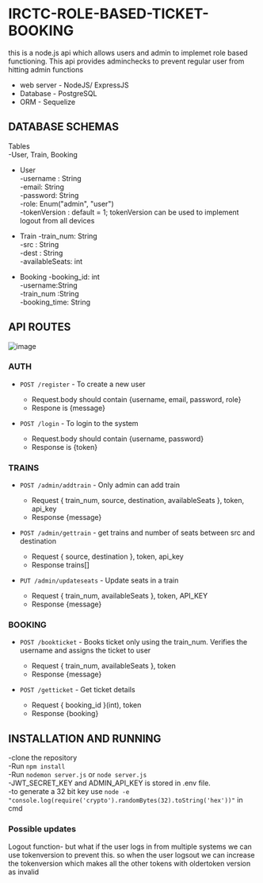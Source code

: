 # IRCTC-ROLE-BASED-TICKET-BOOKING

this is a node.js api which allows users and admin to implemet role based functioning. This api provides adminchecks to prevent regular user from hitting admin functions

- web server - NodeJS/ ExpressJS <br>
- Database - PostgreSQL<br>
- ORM - Sequelize<br>

## DATABASE SCHEMAS

Tables<br>
-User, Train, Booking

- User<br>
  -username : String<br>
  -email: String<br>
  -password: String<br>
  -role: Enum("admin", "user")<br>
  -tokenVersion : default = 1;
  tokenVersion can be used to implement logout from all devices

- Train
  -train_num: String<br>
  -src : String<br>
  -dest : String<br>
  -availableSeats: int<br>

- Booking
  -booking_id: int<br>
  -username:String<br>
  -train_num :String<br>
  -booking_time: String<br>

## API ROUTES
![image](https://github.com/user-attachments/assets/84f0b9e7-fa71-40eb-9d0c-c47a96ec857a)

### AUTH

- `POST /register` - To create a new user

  - Request.body should contain {username, email, password, role}
  - Respone is {message}

- `POST /login` - To login to the system
  - Request.body should contain {username, password}
  - Response is {token}

### TRAINS

- `POST /admin/addtrain` - Only admin can add train

  - Request { train_num, source, destination, availableSeats }, token, api_key
  - Response {message}

- `POST /admin/gettrain` - get trains and number of seats between src and destination

  - Request { source, destination }, token, api_key
  - Response trains[]

- `PUT /admin/updateseats` - Update seats in a train
  - Request { train_num, availableSeats }, token, API_KEY
  - Response {message}

### BOOKING

- `POST /bookticket` - Books ticket only using the train_num. Verifies the username and assigns the ticket to user

  - Request { train_num, availableSeats }, token
  - Response {message}

- `POST /getticket` - Get ticket details

  - Request { booking_id }(int), token
  - Response {booking}


## INSTALLATION AND RUNNING

-clone the repository<br>
-Run `npm install`<br>
-Run `nodemon server.js` or `node server.js`<br>
-JWT_SECRET_KEY and ADMIN_API_KEY is stored in .env file.<br>
-to generate a 32 bit key use `node -e "console.log(require('crypto').randomBytes(32).toString('hex'))"` in cmd 

### Possible updates 
Logout function-  but what if the user logs in from multiple systems 
we can use tokenversion to prevent this. so when the user logsout we can increase the tokenversion which makes all the other tokens with oldertoken version as invalid


